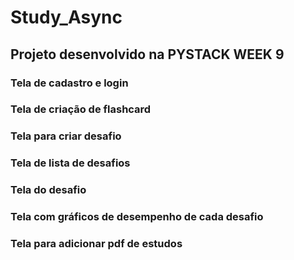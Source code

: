 # Study_Async

## Projeto desenvolvido na PYSTACK WEEK 9

### Tela de cadastro e login
### Tela de criação de flashcard
### Tela para criar desafio
### Tela de lista de desafios
### Tela do desafio
### Tela com gráficos de desempenho de cada desafio
### Tela para adicionar pdf de estudos
